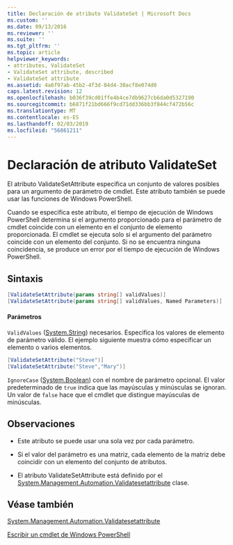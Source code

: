```yaml
---
title: Declaración de atributo ValidateSet | Microsoft Docs
ms.custom: ''
ms.date: 09/13/2016
ms.reviewer: ''
ms.suite: ''
ms.tgt_pltfrm: ''
ms.topic: article
helpviewer_keywords:
- attributes, ValidateSet
- ValidateSet attribute, described
- ValidateSet attribute
ms.assetid: 4a6f97ab-45b2-4f3d-84d4-30acf8e074d0
caps.latest.revision: 12
ms.openlocfilehash: b036f39cd01ffe4b4ce7db9627cb6da0d5327190
ms.sourcegitcommit: b6871f21bd666f9cd71dd336bb3f844cf472b56c
ms.translationtype: MT
ms.contentlocale: es-ES
ms.lasthandoff: 02/03/2019
ms.locfileid: "56861211"
---
```

# <a name="validateset-attribute-declaration"></a>Declaración de atributo ValidateSet

El atributo ValidateSetAttribute especifica un conjunto de valores posibles para un argumento de parámetro de cmdlet. Este atributo también se puede usar las funciones de Windows PowerShell.

Cuando se especifica este atributo, el tiempo de ejecución de Windows PowerShell determina si el argumento proporcionado para el parámetro de cmdlet coincide con un elemento en el conjunto de elemento proporcionada. El cmdlet se ejecuta solo si el argumento del parámetro coincide con un elemento del conjunto. Si no se encuentra ninguna coincidencia, se produce un error por el tiempo de ejecución de Windows PowerShell.

## <a name="syntax"></a>Sintaxis

```csharp
[ValidateSetAttribute(params string[] validValues)]
[ValidateSetAttribute(params string[] validValues, Named Parameters)]
```

#### <a name="parameters"></a>Parámetros

`ValidValues` ([System.String](/dotnet/api/System.String)) necesarios. Especifica los valores de elemento de parámetro válido. El ejemplo siguiente muestra cómo especificar un elemento o varios elementos.

```csharp
[ValidateSetAttribute("Steve")]
[ValidateSetAttribute("Steve","Mary")]
```

`IgnoreCase` ([System.Boolean](/dotnet/api/System.Boolean)) con el nombre de parámetro opcional. El valor predeterminado de `true` indica que las mayúsculas y minúsculas se ignoran. Un valor de `false` hace que el cmdlet que distingue mayúsculas de minúsculas.

## <a name="remarks"></a>Observaciones

- Este atributo se puede usar una sola vez por cada parámetro.

- Si el valor del parámetro es una matriz, cada elemento de la matriz debe coincidir con un elemento del conjunto de atributos.

- El atributo ValidateSetAttribute está definido por el [System.Management.Automation.Validatesetattribute](/dotnet/api/System.Management.Automation.ValidateSetAttribute) clase.

## <a name="see-also"></a>Véase también

[System.Management.Automation.Validatesetattribute](/dotnet/api/System.Management.Automation.ValidateSetAttribute)

[Escribir un cmdlet de Windows PowerShell](./writing-a-windows-powershell-cmdlet.md)
